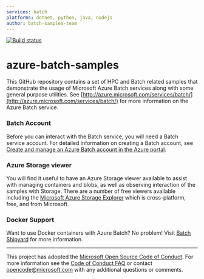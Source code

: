 ```yaml
---
services: batch
platforms: dotnet, python, java, nodejs
author: batch-samples-team
---
```


[![Build status](https://ci.appveyor.com/api/projects/status/j3gnm8slcaysr6va/branch/master?svg=true)](https://ci.appveyor.com/project/matthchr/azure-batch-samples/branch/master)

# azure-batch-samples
This GitHub repository contains a set of HPC and Batch related samples that demonstrate the usage of Microsoft Azure Batch services along with some general purpose utilities. See [http://azure.microsoft.com/services/batch/](http://azure.microsoft.com/services/batch/) for more information on the Azure Batch service.

### Batch Account
Before you can interact with the Batch service, you will need a Batch service account. For detailed information on creating a Batch account, see [Create and manage an Azure Batch account in the Azure portal](https://azure.microsoft.com/documentation/articles/batch-account-create-portal/).

### Azure Storage viewer
You will find it useful to have an Azure Storage viewer available to assist with managing containers and blobs, as well as observing interaction of the samples with Storage. There are a number of free viewers available including the [Microsoft Azure Storage Explorer](http://storageexplorer.com/) which is cross-platform, free, and from Microsoft.

### Docker Support
Want to use Docker containers with Azure Batch? No problem! Visit [Batch Shipyard](https://github.com/Azure/batch-shipyard/) for more information.

* * *
This project has adopted the [Microsoft Open Source Code of Conduct](https://opensource.microsoft.com/codeofconduct/). For more information see the [Code of Conduct FAQ](https://opensource.microsoft.com/codeofconduct/faq/) or contact [opencode@microsoft.com](mailto:opencode@microsoft.com) with any additional questions or comments.
